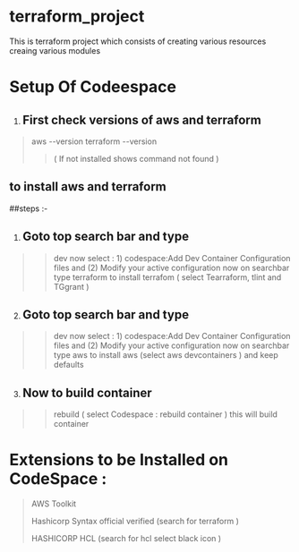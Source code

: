 # terraform_project
This is terraform project which consists of creating various resources creaing various modules 


# Setup Of Codeespace 
1. ## First check versions of aws and terraform
> aws --version
> terraform --version
> > ( If not installed shows command not found )

## to install aws and terraform
##steps :-
1. ## Goto top search bar and type
> >dev
now select : 1) codespace:Add Dev Container Configuration files and (2) Modify your active configuration
now on searchbar type terraform to install
> terrafom
( select Tearraform, tlint and TGgrant )


2. ## Goto top search bar and type
> >dev
now select : 1) codespace:Add Dev Container Configuration files and (2) Modify your active configuration
now on searchbar type aws to install
> aws
(select aws devcontainers ) and keep defaults
3. ## Now to build container
> >rebuild
( select Codespace : rebuild container ) this will build container

# Extensions to be Installed on CodeSpace :
> AWS Toolkit
> 
> Hashicorp Syntax official verified (search for terraform )
> 
> HASHICORP HCL (search for hcl select black icon )

